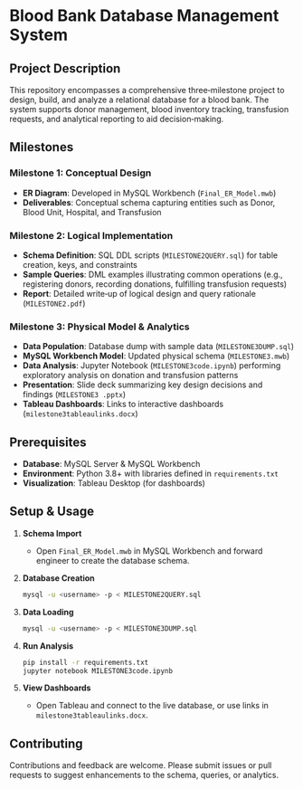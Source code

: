 # Blood Bank Database Management System

## Project Description

This repository encompasses a comprehensive three‑milestone project to design, build, and analyze a relational database for a blood bank. The system supports donor management, blood inventory tracking, transfusion requests, and analytical reporting to aid decision‑making.

## Milestones

### Milestone 1: Conceptual Design

* **ER Diagram**: Developed in MySQL Workbench (`Final_ER_Model.mwb`)
* **Deliverables**: Conceptual schema capturing entities such as Donor, Blood Unit, Hospital, and Transfusion

### Milestone 2: Logical Implementation

* **Schema Definition**: SQL DDL scripts (`MILESTONE2QUERY.sql`) for table creation, keys, and constraints
* **Sample Queries**: DML examples illustrating common operations (e.g., registering donors, recording donations, fulfilling transfusion requests)
* **Report**: Detailed write‑up of logical design and query rationale (`MILESTONE2.pdf`)

### Milestone 3: Physical Model & Analytics

* **Data Population**: Database dump with sample data (`MILESTONE3DUMP.sql`)
* **MySQL Workbench Model**: Updated physical schema (`MILESTONE3.mwb`)
* **Data Analysis**: Jupyter Notebook (`MILESTONE3code.ipynb`) performing exploratory analysis on donation and transfusion patterns
* **Presentation**: Slide deck summarizing key design decisions and findings (`MILESTONE3 .pptx`)
* **Tableau Dashboards**: Links to interactive dashboards (`milestone3tableaulinks.docx`)

## Prerequisites

* **Database**: MySQL Server & MySQL Workbench
* **Environment**: Python 3.8+ with libraries defined in `requirements.txt`
* **Visualization**: Tableau Desktop (for dashboards)

## Setup & Usage

1. **Schema Import**

   * Open `Final_ER_Model.mwb` in MySQL Workbench and forward engineer to create the database schema.
2. **Database Creation**

   ```bash
   mysql -u <username> -p < MILESTONE2QUERY.sql
   ```
3. **Data Loading**

   ```bash
   mysql -u <username> -p < MILESTONE3DUMP.sql
   ```
4. **Run Analysis**

   ```bash
   pip install -r requirements.txt
   jupyter notebook MILESTONE3code.ipynb
   ```
5. **View Dashboards**

   * Open Tableau and connect to the live database, or use links in `milestone3tableaulinks.docx`.

## Contributing

Contributions and feedback are welcome. Please submit issues or pull requests to suggest enhancements to the schema, queries, or analytics.
